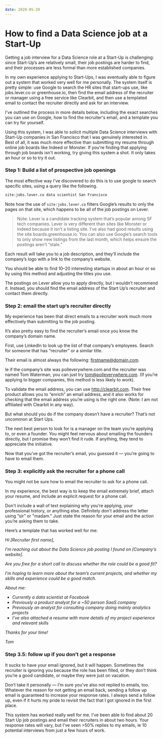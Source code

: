 ```yaml
---
date: 2020-05-20
---
```


# How to find a Data Science job at a Start-Up

Getting a job interview for a Data Science role at a Start-Up is challenging: since Start-Up’s are relatively small, their job postings are harder to find, and their processes are less formal than more established companies.

In my own experience applying to Start-Ups, I was eventually able to figure out a system that worked very well for me personally. The system itself is pretty simple: use Google to search the HR sites that start-ups use, like jobs.lever.co or greenhouse.io, then find the email address of the recruiter or manager using a free service like Clearbit, and then use a templated email to contact the recruiter directly and ask for an interview.

I've outlined the process in more details below, including the exact searches you can use on Google, how to find the recruiter's email, and a template you can try for yourself.

Using this system, I was able to solicit multiple Data Science interviews with Start-Up companies in San Francisco that I was genuinely interested in. Best of all, it was much more effective than submitting my resume through online job boards like Indeed or Monster. If you're finding that applying through job boards isn't working, try giving this system a shot. It only takes an hour or so to try it out.

### Step 1: Build a list of prospective job openings

The most effective way I’ve discovered to do this is to use google to search specific sites, using a query like the following.

```sh
site:jobs.lever.co data scientist San Francisco
```

Note how the use of `site:jobs.lever.co` filters Google’s results to only the pages on that site, which happens to be all of the job postings on Lever.

> Note: Lever is a candidate tracking system that’s popular among SF tech companies. Lever is very different than sites like Monster or Indeed because it isn’t a listing site. I’ve also had good results using the site boards.greenhouse.io.
You can also use Google’s search tools to only show new listings from the last month, which helps ensure the postings aren’t “stale.”

Each result will take you to a job description, and they’ll include the company’s logo with a link to the company’s website.

You should be able to find 10–20 interesting startups in about an hour or so by using this method and adjusting the titles you use.

The postings on Lever allow you to apply directly, but I wouldn’t recommend it. Instead, you should find the email address of the Start Up’s recruiter and contact them directly.

### Step 2: email the start up’s recruiter directly

My experience has been that direct emails to a recruiter work much more effectively than submitting to the job posting.

It’s also pretty easy to find the recruiter’s email once you know the company’s domain name.

First, use LinkedIn to look up the list of that company’s employees. Search for someone that has “recruiter” or a similar title.

Their email is almost always the following: firstname@domain.com.

Ie if the company’s site was polleverywhere.com and the recruiter was named Tom Waterman, you can just try tom@polleverywhere.com. (If you’re applying to bigger companies, this method is less likely to work).

To validate the email address, you can use http://clearbit.com. Their free product allows you to “enrich” an email address, and it also works for checking that the email address you’re using is the right one. (Note: I am not affiliated with Clearbit in any way).

But what should you do if the company doesn’t have a recruiter? That’s not uncommon at Start Ups.

The next best person to look for is a manager on the team you’re applying to, or even a founder. You might feel nervous about emailing the founders directly, but I promise they won’t find it rude. If anything, they tend to appreciate the initiative.

Now that you’ve got the recruiter’s email, you guessed it — you’re going to have to email them.

### Step 3: explicitly ask the recruiter for a phone call

You might not be sure how to email the recruiter to ask for a phone call.

In my experience, the best way is to keep the email extremely brief, attach your resume, and include an explicit request for a phone call.

Don't include a wall of text explaining why you’re applying, your professional history, or anything else. Definitely don't address the letter using “sir” or "madam." Just state the reason for your email and the action you’re asking them to take.

Here’s a template that has worked well for me:

_Hi [Recruiter first name],_

_I’m reaching out about the Data Science job posting I found on [Company’s website]._

_Are you free for a short call to discuss whether the role could be a good fit?_

_I’m hoping to learn more about the team’s current projects, and whether my skills and experience could be a good match._

_About me:_

- _Currently a data scientist at Facebook_
- _Previously a product analyst for a ~50 person SaaS company_
- _Previously an analyst for consulting company doing mainly analytics projects_
- _I’ve also attached a resume with more details of my project experience and relevant skills_

_Thanks for your time!_

_Tom_

### Step 3.5: follow up if you don’t get a response

It sucks to have your email ignored, but it will happen. Sometimes the recruiter is ignoring you because the role has been filled, or they don’t think you’re a good candidate, or maybe they were just on vacation.

Don’t take it personally — I’m sure you’ve also not replied to emails, too. Whatever the reason for not getting an email back, sending a follow up email is guaranteed to increase your response rates. I always send a follow up, even if it hurts my pride to revisit the fact that I got ignored in the first place.

This system has worked really well for me. I've been able to find about 20 Start Up job postings and email their recruiters in about two hours. Your response rates will vary, but I've seen >50% replies to my emails, ie 10 potential interviews from just a few hours of work.